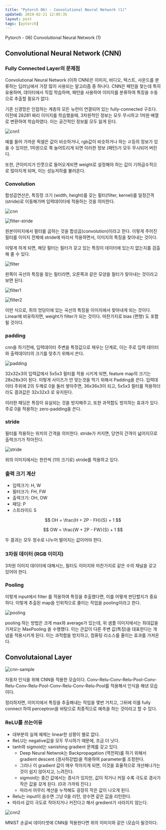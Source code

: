```yaml
---
title: "Pytorch 06) - Convolutional Neural Network (1)"
updated: 2019-02-21 12:05:35
layout: post
tags: [pytorch]
---
```


Pytorch - 06) Convolutional Neural Network (1)

## Convolutional Neural Network (CNN)

### Fully Connected Layer의 문제점

Convolutional Neural Network (이하 CNN)은 이미지, 비디오, 텍스트, 사운드를 분류하는 딥러닝에서 가장 많이 사용되는 알고리즘 중 하나다. CNN은 패턴을 찾는데 특히 유용하며, 데이터에서 직접 학습하며, 패턴을 사용하여 이미지를 분류하여 특징을 수동으로 추출할 필요가 없다.

기존 신경망은 인접하는 계층의 모든 뉴런이 연결되어 있는 fully-connected 구조다. 이전에 28*28*1 짜리 이미지를 학습했을때, 3차원적인 정보는 모두 무시하고 1차원 배열로 변환하여 학습하였다. 이는 공간적인 정보를 모두 잃게 된다.

![cnn1](/images/2019/02/cnn1.png)

예를 들어 가까운 픽셀은 값이 비슷하거나, rgb값이 비슷하거나 하는 ㄹ등의 정보가 있을 수 있지만, 1차원으로 쭉 늘어트리게 되면 이러한 정보 (패턴)가 모두 무시되어 버린다. 

또한, 큰이미지가 인풋으로 들어오게되면 weight로 설정해야 하는 값이 기하급수적으로 많아지게 되며, 이는 성능저하를 불러온다.

### Convolution

합성곱연산은, 특징정 크기 (width, height)를 갖는 필터(filter, kernel)를 일정간격(stride)로 이동해가며 입력데이터에 적용하는 것을 의미한다. 

![cnn](https://cdn-images-1.medium.com/max/1600/1*7S266Kq-UCExS25iX_I_AQ.png)

![filter-stride](http://deeplearning.stanford.edu/wiki/images/6/6c/Convolution_schematic.gif)

원본이미지에서 필터를 곱하는 것을 합성곱(convolution)이라고 한다. 이렇게 주어진 필터를 이미지 전체에 stride에 따라서 적용하면서, 이미지의 특징을 찾아내는 것이다.

이렇게 하게 되면, 해당 필터는 필터가 갖고 있는 특징이 데이터에 있는지 없는지를 검출 해 줄 수 있다. 

![filter](https://adeshpande3.github.io/assets/Filter.png)

왼쪽이 곡선의 특징을 찾는 필터라면, 오른쪽과 같은 모양을 필터가 찾아내는 것이라고 보면 된다.

![filter1](https://adeshpande3.github.io/assets/OriginalAndFilter.png)

![filter2](https://adeshpande3.github.io/assets/FirstPixelMulitiplication.png)

이런 식으로, 쥐의 엉덩이에 있는 곡선의 특징을 이미지에서 찾아내게 되는 것이다. Linear에 비유하자면, weight가 filter가 되는 것이다. 마찬가지로 bias (편향) 도 포함될 것이다. 

### padding

cnn을 하기전에, 입력데이터 주변을 특정값으로 채우는 단계로, 이는 주로 입력 데이터와 출력데이터의 크기를 맞추기 위해서 쓴다. 

![padding](https://adeshpande3.github.io/assets/Pad.png)

32x32x3의 입력값에서 5x5x3 필터를 적용 시키게 되면, feature map의 크기는 28x28x3이 된다. 이렇게 사이즈가 안 맞는것을 막기 위해서 Padding을 쓴다. 입력데이터 주위에 2의 두께로 0을 둘러 쌓아주면, 36x36x3이 되고, 5x5x3 필터를 적용하더라도 결과값은 32x32x3 로 유지된다.

이러한 패딩은 특징이 유실되는 것을 방지해주고, 또한 과적합도 방지하는 효과가 있다. 주로 0을 적용하는 zero-padding을 쓴다.

### stride

필터를 적용하는 위치의 간격을 의미한다. stride가 커지면, 당연히 간격이 넓어지므로 출력크기가 작아진다. 

![stride](http://deeplearning.stanford.edu/wiki/images/6/6c/Convolution_schematic.gif)

위의 이미지에서는 한칸씩 (1의 크기로) stride를 적용하고 있다.

### 출력 크기 계산

- 입력크기: H, W
- 필터크기: FH, FW
- 출력크기: OH, OW
- 패딩: P
- 스트라이드 S

$$ OH = \frac{H + 2P - FH}{S} + 1 $$

$$ OW = \frac{W + 2P - FW}{S} + 1 $$

두 결과는 모두 정수로 나누어 떨어지는 값이어야 한다.

### 3차원 데이터 (RGB 이미지)

3차원 이미지 데이터에 대해서는, 필터도 이미지와 마찬가지로 같은 수의 채널을 갖고 있어야 한다. 

### Pooling

이렇게 input에서 filter 를 적용하여 특징을 추출했다면, 이를 어떻게 판단할지가 중요 하다. 이렇게 추출된 map을 인위적으로 줄이는 작업을 pooling이라고 한다. 

![pooling](https://upload.wikimedia.org/wikipedia/commons/e/e9/Max_pooling.png)

pooling 하는 방법은 크게 max와 average가 있는데, 위 샘플 이미지에서는 최대값을 가져오는 MaxPooling 을 수행했다. 이는 큰값이 다른 주변 값(특징)을 대표한다는 개념을 적용시키게 된다. 이는 과적합을 방지하고, 컴퓨팅 리소스를 줄이는 효과를 가져온다.

## Convolutaional Layer

![cnn-sample](https://image.slidesharecdn.com/deeplearning-161020090534/95/deep-learning-stm-6-19-638.jpg?cb=1476964837)

자동차 인식을 위해 CNN을 적용한 모습이다. Conv-Relu-Conv-Relu-Pool-Conv-Relu-Conv-Relu-Pool-Conv-Relu-Conv-Relu-Pool를 적용해서 인식을 해낸 모습이다.

정리하자면, 이미지에서 특징을 추출해내는 작업을 몇번 거치고, 그뒤에 이를 fully connect 하여 perceptron을 바탕으로 최종적으로 예측을 하는 것이라고 할 수 있다. 


### ReLU를 쓰는이유

- 대부분의 실제 예제는 linear한 상황이 별로 없다.
- ReLU는 negative값을 모두 무시하기 때문에, 조금 더 낫다.
- tanh와 sigmoid는 vanishing gradient 문제를 갖고 있다.
    - Deep Neural Netwrok는 Backpropagation (역전파)를 하기 위해서 gradient descent (경사하강법)을 적용하여 parameter를 조정한다. 
    - 그러나 이 gradient 값이 매우 작아지게 되면, 이것을 효율적으로 개선해나가는 것이 쉽지 않아지고, 느려진다. 
    - sigmoid는 중간 값에서는 경사가 있지만, 값이 작거나 커질 수록 극도로 경사가 작은 값을 갖게 된다. (0과 가까워 진다.)
    - 따라서 아무리 계산을 누적해도 굉장히 작은 값이 나오게 된다.
- Relu는 input이 음수면 그냥 0을 리턴, 양수면 같은 값을 리턴한다. 
- 따라서 값이 극도로 작아지거나 커진다고 해서 gredient가 사라지지 않는다. 


![cnn2](/images/2019/02/cnn2.png)

MNIST 손글씨 데이터셋에 CNN을 적용한다면 위의 이미지와 같은  \모습이 될것이다.